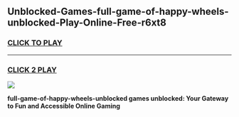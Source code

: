 
## Unblocked-Games-full-game-of-happy-wheels-unblocked-Play-Online-Free-r6xt8
<h3>
<a href="https://premium76.site?title=full-game-of-happy-wheels-unblocked&ref=26A">CLICK TO PLAY</a></h3>
<hr>

<h3>
<a href="https://premium76.site?title=full-game-of-happy-wheels-unblocked&ref=26A">CLICK 2 PLAY</a>
  
</h3>

<a href="https://premium76.site?title=full-game-of-happy-wheels-unblocked&ref=26A"><img src="https://clearcache.store/games.png"></a>


**full-game-of-happy-wheels-unblocked games unblocked: Your Gateway to Fun and Accessible Online Gaming**
